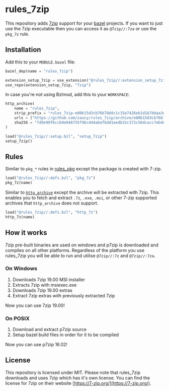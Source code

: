 # rules_7zip

This repository adds [7zip](https://www.7-zip.org/) support for your [bazel](https://bazel.build/) projects. If you want to just use the 7zip executable then you can access it as `@7zip//:7za` or use the `pkg_7z` rule.

## Installation

Add this to your `MODULE.bazel` file:

```python
bazel_dep(name = "rules_7zip")

extension_setup_7zip = use_extension("@rules_7zip//:extension_setup_7zip.bzl", "extension_setup_7zip")
use_repo(extension_setup_7zip, "7zip")
```

In case you're not using Bzlmod, add this to your `WORKSPACE`:

```python
http_archive(
    name = "rules_7zip",
    strip_prefix = "rules_7zip-e00b15d3cb76b78ddc1c15e7426eb1d1b7ddaa3e",
    urls = ["https://github.com/zaucy/rules_7zip/archive/e00b15d3cb76b78ddc1c15e7426eb1d1b7ddaa3e.zip"],
    sha256 = "fd9e99f6ccb9e946755f9bc444abefbdd1eedb32c372c56dcacc7eb486aed178",
)

load("@rules_7zip//:setup.bzl", "setup_7zip")
setup_7zip()
```

## Rules

Similar to `pkg_*` rules in [rules_pkg](https://github.com/bazelbuild/rules_pkg) except the package is created with 7-zip.

```python
load("@rules_7zip//:defs.bzl", "pkg_7z")
pkg_7z(name)
```

Similar to [`http_archive`](https://docs.bazel.build/versions/main/repo/http.html#http_archive) except the archive will be extracted with 7zip. This enables you to fetch and extract `.7z`, `.exe`, `.msi`, or other 7-zip supported archives that `http_archive` does not support.

```python
load("@rules_7zip//:defs.bzl", "http_7z")
http_7z(name)
```

## How it works

7zip pre-built binaries are used on windows and p7zip is downloaded and compiles on all other platforms. Regardless of the platform you use rules_7zip you will be able to run and utilise `@7zip//:7z` and `@7zip//:7za`.

### On Windows

1) Downloads 7zip 19.00 MSI installer
2) Extracts 7zip with msiexec.exe
3) Downloads 7zip 19.00 extras
4) Extract 7zip extras _with_ previously extracted 7zip

Now you can use 7zip 19.00!

### On POSIX

1) Download and extract p7zip source
2) Setup bazel build files in order for it to be compiled

Now you can use p7zip 16.02!

## License

This repository is licensed under MIT. Please note that rules_7zip downloads and uses 7zip which has it's own license. You can find the license for 7zip on their website [https://7-zip.org/](https://7-zip.org/).
